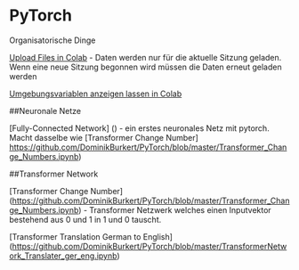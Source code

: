# PyTorch
Organisatorische Dinge

[Upload Files in Colab](https://github.com/DominikBurkert/PyTorch/blob/master/Upload_Files_in_Colab.ipynb) - 
Daten werden nur für die aktuelle Sitzung geladen. Wenn eine neue Sitzung begonnen wird müssen die Daten erneut geladen werden

[Umgebungsvariablen anzeigen lassen in Colab](https://github.com/DominikBurkert/PyTorch/blob/master/Umgebungsvariablen_anzeigen_lassen.ipynb)


##Neuronale Netze

[Fully-Connected Network] () - ein erstes neuronales Netz mit pytorch. Macht dasselbe wie [Transformer Change Number] https://github.com/DominikBurkert/PyTorch/blob/master/Transformer_Change_Numbers.ipynb)

##Transformer Network

[Transformer Change Number] (https://github.com/DominikBurkert/PyTorch/blob/master/Transformer_Change_Numbers.ipynb) - Transformer Netzwerk welches einen Inputvektor bestehend aus 0 und 1 in 1 und 0 tauscht.

[Transformer Translation German to English] (https://github.com/DominikBurkert/PyTorch/blob/master/TransformerNetwork_Translater_ger_eng.ipynb)
